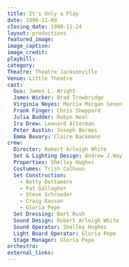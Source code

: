```yaml
---
title: It's Only a Play
date: 1990-11-09
closing_date: 1990-11-24
layout: productions
featured_image: 
image_caption:
image_credit:
playbill: 
category: 
Theatre: Theatre Jacksonville
Venue: Little Theatre
cast:
  Gus: James L. Wright
  James Wicker: Brad Trowbridge
  Virginia Noyes: Marcia Morgan Senen
  Frank Finger: Chris Sheppard
  Julia Budder: Robyn Neal
  Ira Drew: Leonard Alterman
  Peter Austin: Joseph Bermes
  Emma Bovary: Claire Backmann
crew:
  Director: Robert Arleigh White
  Set & Lighting Design: Andrew J.Way
  Properties: Shelley Hughes
  Costumes: Trish Calhoun
  Set Construction:
    - Betty Dettamore
    - Pat Gallagher
    - Steve Schroeder
    - Craig Kassan
    - Gloria Pepe
  Set Dressing: Bart Rush
  Sound Design: Robert Arleigh White
  Sound Operator: Shelley Hughes
  Light Board Operator: Gloria Pepe
  Stage Manager: Gloria Pepe
orchestra:
external_links:
---
```

